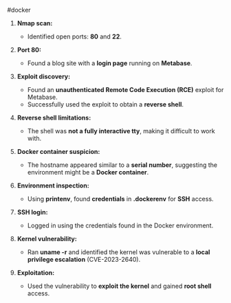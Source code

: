 
#docker 
1. **Nmap scan:**
   - Identified open ports: **80** and **22**.

2. **Port 80:**
   - Found a blog site with a **login page** running on **Metabase**.

3. **Exploit discovery:**
   - Found an **unauthenticated Remote Code Execution (RCE)** exploit for Metabase.
   - Successfully used the exploit to obtain a **reverse shell**.

4. **Reverse shell limitations:**
   - The shell was **not a fully interactive tty**, making it difficult to work with.

5. **Docker container suspicion:**
   - The hostname appeared similar to a **serial number**, suggesting the environment might be a **Docker container**.

6. **Environment inspection:**
   - Using **printenv**, found **credentials** in **.dockerenv** for **SSH** access.

7. **SSH login:**
   - Logged in using the credentials found in the Docker environment.

8. **Kernel vulnerability:**
   - Ran **uname -r** and identified the kernel was vulnerable to a **local privilege escalation** (CVE-2023-2640).

9. **Exploitation:**
   - Used the vulnerability to **exploit the kernel** and gained **root shell** access.